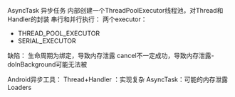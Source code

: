 AsyncTask 异步任务
内部创建一个ThreadPoolExecutor线程池，对Thread和Handler的封装
串行和并行执行：
两个executor：
- THREAD_POOL_EXECUTOR
- SERIAL_EXECUTOR

缺陷：
生命周期为绑定，导致内存泄露
cancel不一定成功，导致内存泄露- doInBackground可能无法被


Android异步工具：
Thread+Handler ：实现复杂
AsyncTask：可能的内存泄露
Loaders
